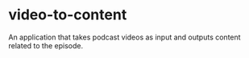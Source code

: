 # video-to-content
An application that takes podcast videos as input and outputs content related to the episode.
